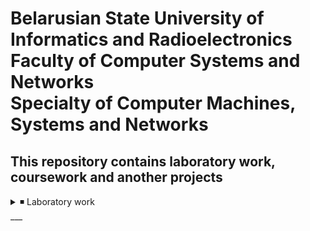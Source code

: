 # Belarusian State University of Informatics and Radioelectronics<br> Faculty of Computer Systems and Networks<br> Specialty of Computer Machines, Systems and Networks

This repository contains laboratory work, coursework and another projects<br>
---
<details>
<summary>◾️ Laboratory work</summary>

- [✅**Theoretical foundations of computer networks**](https://github.com/NikitaMirosha/TFCN-Labs) [`C`] [`C++`]

</details>
___

